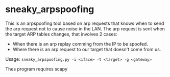 # sneaky_arpspoofing
This is an arpspoofing tool based on arp requests that knows when to send the arp request not to cause noise in the LAN.
The arp request is sent when the target ARP tables changes, that involves 2 cases:
- When there is an arp replay comming from the IP to be spoofed.
- Where there is an arp request to our target that doesn't come from us.

Usage: `sneaky_arpspoofing.py -i <iface> -t <target> -g <gateway>`

Thes program requires scapy


